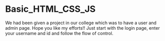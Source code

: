 # Basic_HTML_CSS_JS
We had been given a project in our college which was to have a user and admin page.
Hope you like my efforts!!
Just start with the login page, enter your username and id and follow the flow of control.
